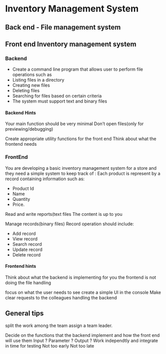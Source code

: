 # Inventory Management System

## Back end - File management system

## Front end Inventory management system

### Backend

- Create a command line program that allows user to perform  file operations such as
- Listing files in a directory
- Creating new files
- Deleting files
- Searching for files based on certain criteria
- The system must support text and binary files

#### Backend Hints

Your main function should be very minimal
Don’t open files(only for previewing/debugging)

Create appropriate utility functions for the front end
Think about what the frontend needs

### FrontEnd

You are developing a basic inventory management system for a store and they need a simple system to keep track of :
Each product is represent by a record containing information such as:

- Product Id
- Name
- Quantity
- Price.

Read and write reports(text files
The content is up to you

Manage records(binary files)
Record operation should include:

- Add record
- View record
- Search record
- Update record
- Delete record

#### Frontend hints

Think about what the backend is implementing for you
the frontend is not doing the file handling

focus on what the user needs to see create a simple UI in the console
Make clear requests to the colleagues handling the backend

## General tips

split the work among the team assign a team leader.

Decide on the functions that the backend implement and how the front end will use them
Input ? Parameter ? Output ?
Work independtly and integrate in time for testing
Not too early Not too late
